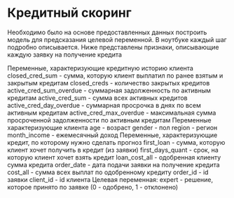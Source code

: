 # Кредитный скоринг

Необходимо было на основе предоставленных данных построить модель для предсказания
целевой переменной. В ноутбуке каждый шаг подробно описывается. Ниже представлены признаки, описывающие каждую заявку на получение кредита

Переменные, характеризующие кредитную историю клиента
closed_cred_sum - сумма, которую клиент выплатил по ранее взятым и закрытым
кредитам
closed_creds - количество закрытых кредитов
active_cred_sum_overdue - суммарная задолженность по активным кредитам
active_cred_sum - сумма всех активных кредитов
active_cred_day_overdue - суммарная просрочка в днях по всем активным кредитам
active_cred_max_overdue - максимальная сумма просроченной задолженности по
активным кредитам
Переменные характеризующие клиента
age - возраст
gender - пол
region - регион
month_income - ежемесячный доход
Переменные, характеризующие кредит, по которому нужно сделать
прогноз
first_loan - сумма, которую клиент хочет получить в кредит (из заявки)
first_days_quant - срок, на которую клиент хочет взять кредит
loan_cost_all - одобренная клиенту сумма кредита
order_date - дата подачи заявки на получение кредита
cost_all - сумма всех выплат по одобренному кредиту
order_id - id заявки
client_id - id клиента
Целевая переменная:
expert - решение, которое принято по заявке (0 - одобрено, 1 - отклонено)
